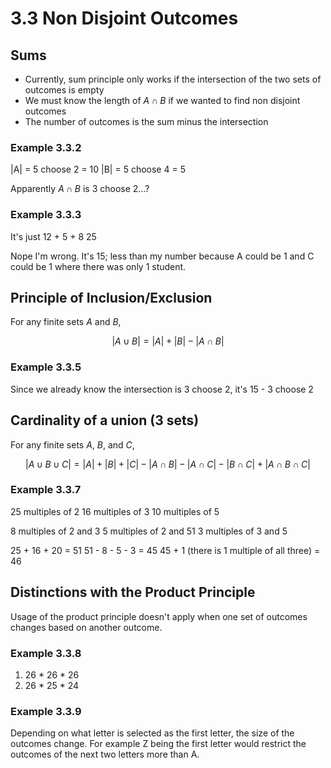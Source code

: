 # 3.3 Non Disjoint Outcomes

## Sums

- Currently, sum principle only works if the intersection of the two sets of outcomes is empty
- We must know the length of $A \cap B$ if we wanted to find non disjoint outcomes
- The number of outcomes is the sum minus the intersection


### Example 3.3.2

|A| = 5 choose 2 = 10
|B| = 5 choose 4 = 5

Apparently $A \cap B$ is 3 choose 2...?

### Example 3.3.3

It's just 12 + 5 + 8
25

Nope I'm wrong. It's 15; less than my number because A could be 1 and C could be 1 where there was only 1 student.

## Principle of Inclusion/Exclusion

For any finite sets $A$ and $B$,

$$|A \cup B| = |A| + |B| - |A \cap B| $$

### Example 3.3.5

Since we already know the intersection is 3 choose 2, it's 15 - 3 choose 2

## Cardinality of a union (3 sets)

For any finite sets $A$, $B$, and $C$,

$$|A \cup B \cup C| = |A| + |B| + |C| - |A \cap B| - |A \cap C| - |B \cap C| + |A \cap B \cap C|$$

### Example 3.3.7

25 multiples of 2
16 multiples of 3
10 multiples of 5

8 multiples of 2 and 3
5 multiples of 2 and 51
3 multiples of 3 and 5

25 + 16 + 20 = 51
51 - 8 - 5 - 3 = 45
45 + 1 (there is 1 multiple of all three) = 46

## Distinctions with the Product Principle

Usage of the product principle doesn't apply when one set of outcomes changes based on another outcome.

### Example 3.3.8

1. 26 * 26 * 26
2. 26 * 25 * 24

### Example 3.3.9

Depending on what letter is selected as the first letter, the size of the outcomes change. For example Z being the first letter would restrict the outcomes of the next two letters more than A.

